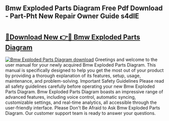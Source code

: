 ## Bmw Exploded Parts Diagram Free Pdf Download - Part-Pht New Repair Owner Guide s4dIE

# <h2><a href="http://dfseuab.blite.top/?on=Bmw+Exploded+Parts+Diagram">🔗Download New 👉🔴 Bmw Exploded Parts Diagram</a></h2>

[![Bmw Exploded Parts Diagram download](https://i.imgur.com/lujVjoI.png)](http://dfseuab.blite.top/?on=Bmw+Exploded+Parts+Diagram)
Greetings and welcome to the user manual for your newly acquired Bmw Exploded Parts Diagram. This manual is specifically designed to help you get the most out of your product by providing a thorough explanation of its features, setup, usage, maintenance, and problem-solving. Important Safety Guidelines Please read all safety guidelines carefully before operating your new Bmw Exploded Parts Diagram. Bmw Exploded Parts Diagram boasts an impressive range of advanced features, including voice control, automatic syncing, customizable settings, and real-time analytics, all accessible through the user-friendly interface. Please Don't Be Afraid to Ask Bmw Exploded Parts Diagram. Our customer support team is ready to answer your questions.

